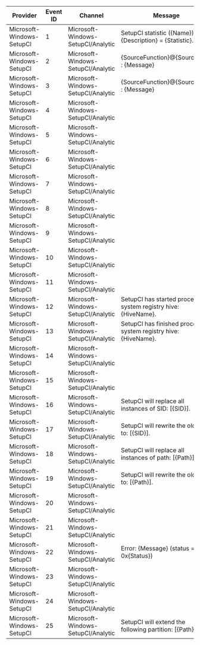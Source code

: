 Provider                   |  Event ID  |  Channel                             |  Message
---------------------------|------------|--------------------------------------|-------------------------------------------------------------------
Microsoft-Windows-SetupCl  |  1         |  Microsoft-Windows-SetupCl/Analytic  |  SetupCl statistic ({Name}): {Description} = {Statistic}.
Microsoft-Windows-SetupCl  |  2         |  Microsoft-Windows-SetupCl/Analytic  |  {SourceFunction}@{SourceLine} : {Message}
Microsoft-Windows-SetupCl  |  3         |  Microsoft-Windows-SetupCl/Analytic  |  {SourceFunction}@{SourceLine} : {Message}
Microsoft-Windows-SetupCl  |  4         |  Microsoft-Windows-SetupCl/Analytic  |
Microsoft-Windows-SetupCl  |  5         |  Microsoft-Windows-SetupCl/Analytic  |
Microsoft-Windows-SetupCl  |  6         |  Microsoft-Windows-SetupCl/Analytic  |
Microsoft-Windows-SetupCl  |  7         |  Microsoft-Windows-SetupCl/Analytic  |
Microsoft-Windows-SetupCl  |  8         |  Microsoft-Windows-SetupCl/Analytic  |
Microsoft-Windows-SetupCl  |  9         |  Microsoft-Windows-SetupCl/Analytic  |
Microsoft-Windows-SetupCl  |  10        |  Microsoft-Windows-SetupCl/Analytic  |
Microsoft-Windows-SetupCl  |  11        |  Microsoft-Windows-SetupCl/Analytic  |
Microsoft-Windows-SetupCl  |  12        |  Microsoft-Windows-SetupCl/Analytic  |  SetupCl has started processing system registry hive: {HiveName}.
Microsoft-Windows-SetupCl  |  13        |  Microsoft-Windows-SetupCl/Analytic  |  SetupCl has finished processing system registry hive: {HiveName}.
Microsoft-Windows-SetupCl  |  14        |  Microsoft-Windows-SetupCl/Analytic  |
Microsoft-Windows-SetupCl  |  15        |  Microsoft-Windows-SetupCl/Analytic  |
Microsoft-Windows-SetupCl  |  16        |  Microsoft-Windows-SetupCl/Analytic  |  SetupCl will replace all instances of SID: [{SID}].
Microsoft-Windows-SetupCl  |  17        |  Microsoft-Windows-SetupCl/Analytic  |  SetupCl will rewrite the old SID to: [{SID}].
Microsoft-Windows-SetupCl  |  18        |  Microsoft-Windows-SetupCl/Analytic  |  SetupCl will replace all instances of path: [{Path}].
Microsoft-Windows-SetupCl  |  19        |  Microsoft-Windows-SetupCl/Analytic  |  SetupCl will rewrite the old path to: [{Path}].
Microsoft-Windows-SetupCl  |  20        |  Microsoft-Windows-SetupCl/Analytic  |
Microsoft-Windows-SetupCl  |  21        |  Microsoft-Windows-SetupCl/Analytic  |
Microsoft-Windows-SetupCl  |  22        |  Microsoft-Windows-SetupCl/Analytic  |  Error: {Message} (status = 0x{Status})
Microsoft-Windows-SetupCl  |  23        |  Microsoft-Windows-SetupCl/Analytic  |
Microsoft-Windows-SetupCl  |  24        |  Microsoft-Windows-SetupCl/Analytic  |
Microsoft-Windows-SetupCl  |  25        |  Microsoft-Windows-SetupCl/Analytic  |  SetupCl will extend the following partition: [{Path}].